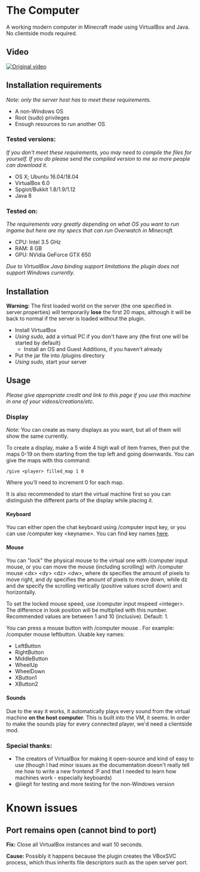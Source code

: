 # The Computer
A working modern computer in Minecraft made using VirtualBox and Java. No clientside mods required.

## Video

[![Original video](https://img.youtube.com/vi/VxSyDfxPd3s/0.jpg)](https://www.youtube.com/watch?v=VxSyDfxPd3s)

## Installation requirements
*Note: only the server host has to meet these requirements.*

* A non-Windows OS
* Root (sudo) privileges
* Enough resources to run another OS

### Tested versions:
*If you don't meet these requirements, you may need to compile the files for yourself. If you do please send the compiled version to me so more people can download it.*

* OS X; Ubuntu 16.04/18.04
* VirtualBox 6.0
* Spgiot/Bukkit 1.8/1.9/1.12
* Java 8

### Tested on:
*The requirements vary greatly depending on what OS you want to run ingame but here are my specs that can run Overwatch in Minecraft.*

* CPU: Intel 3.5 GHz
* RAM: 8 GB
* GPU: NVidia GeForce GTX 650

*Due to VirtualBox Java binding support limitations the plugin does not support Windows currently.*

## Installation
**Warning:** The first loaded world on the server (the one specified in server.properties) will temporarily **lose** the first 20 maps, although it will be back to normal if the server is loaded without the plugin.

* Install VirtualBox
* *Using sudo,* add a virtual PC if you don't have any (the first one will be started by default)
    * Install an OS and Guest Additions, if you haven't already
* Put the jar file into <server>/plugins directory
* *Using sudo,* start your server

## Usage
*Please give appropriate credit and link to this page if you use this machine in one of your videos/creations/etc.*

### Display
*Note:* You can create as many displays as you want, but all of them will show the same currently.

To create a display, make a 5 wide 4 high wall of item frames, then put the maps 0-19 on them starting from the top left and going downwards. You can give the maps with this command:

    /give <player> filled_map 1 0

Where you'll need to increment 0 for each map.

It is also recommended to start the virtual machine first so you can distinguish the different parts of the display while placing it.

#### Keyboard
You can either open the chat keyboard using /computer input key, or you can use /computer key \<keyname\>. You can find key names [here](https://github.com/NorbiPeti/VirtualComputer/blob/directvb/VirtualComputer/src/sznp/virtualcomputer/Scancode.java).

#### Mouse
You can "lock" the physical mouse to the virtual one with /computer input mouse, or you can move the mouse (including scrolling) with /computer mouse \<dx\> \<dy\> \<dz\> \<dw\>, where dx specifies the amount of pixels to move right, and dy specifies the amount of pixels to move down, while dz and dw specify the scrolling vertically (positive values scroll down) and horizontally.

To set the locked mouse speed, use /computer input mspeed \<integer\>. The difference in look position will be multiplied with this number. Recommended values are between 1 and 10 (inclusive). Default: 1.

You can press a mouse button with /computer mouse <buttonname>. For example: /computer mouse leftbutton. Usable key names:
* LeftButton
* RightButton
* MiddleButton
* WheelUp
* WheelDown
* XButton1
* XButton2

#### Sounds
Due to the way it works, it automatically plays every sound from the virtual machine **on the host computer**. This is built into the VM, it seems. In order to make the sounds play for every connected player, we'd need a clientside mod.

### Special thanks:
* The creators of VirtualBox for making it open-source and kind of easy to use (though I had minor issues as the documentation doesn't really tell me how to write a new frontend :P and that I needed to learn how machines work - especially keyboards)
* @iiegit for testing and more testing for the non-Windows version

# Known issues
## Port remains open (cannot bind to port)
**Fix:** Close all VirtualBox instances and wait 10 seconds.

**Cause:** Possibly it happens because the plugin creates the VBoxSVC process, which thus inherits file descriptors such as the open server port.
